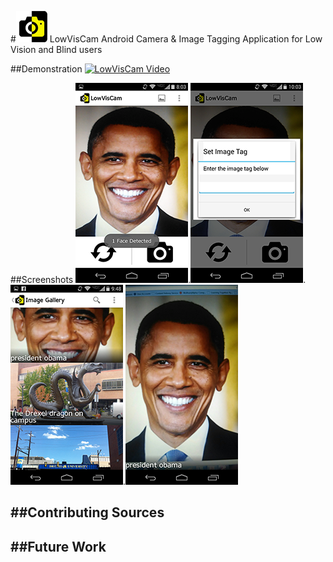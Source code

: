 #![logo](logo.png) LowVisCam
Android Camera &amp; Image Tagging Application for Low Vision and Blind users

##Demonstration
[![LowVisCam Video](http://img.youtube.com/vi/uJMM3S1QqWA/0.jpg)](http://www.youtube.com/watch?v=uJMM3S1QqWA)

##Screenshots
![ScreenShot1](Screenshot_1.png).![ScreenShot2](Screenshot_2.png).![ScreenShot3](Screenshot_3.png).![ScreenShot4](Screenshot_4.png)

##Contributing Sources
- 

##Future Work
- 
